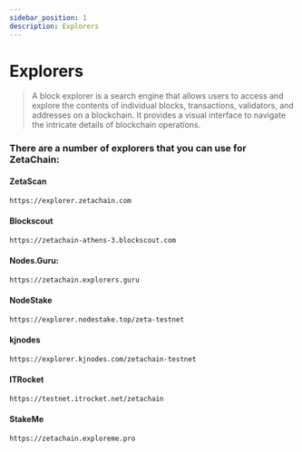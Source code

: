 ```yaml
---
sidebar_position: 1
description: Explorers
---
```


# Explorers

> A block explorer is a search engine that allows users to access and explore the contents of individual blocks, transactions, validators, and addresses on a blockchain. It provides a visual interface to navigate the intricate details of blockchain operations.

### There are a number of explorers that you can use for ZetaChain:

#### ZetaScan
```bash
https://explorer.zetachain.com
```

#### Blockscout
```bash
https://zetachain-athens-3.blockscout.com
```

#### Nodes.Guru: 
```bash
https://zetachain.explorers.guru
```

#### NodeStake
```bash
https://explorer.nodestake.top/zeta-testnet
```

#### kjnodes 
```bash
https://explorer.kjnodes.com/zetachain-testnet
```

#### ITRocket
```bash
https://testnet.itrocket.net/zetachain
```

#### StakeMe
```bash
https://zetachain.exploreme.pro
```
